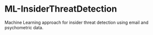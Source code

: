 # ML-InsiderThreatDetection
Machine Learning approach for insider threat detection using email and psychometric data.
